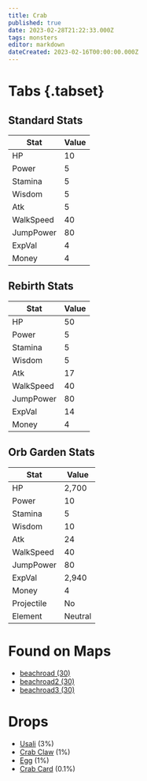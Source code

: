 ```yaml
---
title: Crab
published: true
date: 2023-02-28T21:22:33.000Z
tags: monsters
editor: markdown
dateCreated: 2023-02-16T00:00:00.000Z
---
```


# Tabs {.tabset}

## Standard Stats

|Stat|Value|
|-|-|
|HP|10|
|Power|5|
|Stamina|5|
|Wisdom|5|
|Atk|5|
|WalkSpeed|40|
|JumpPower|80|
|ExpVal|4|
|Money|4|
## Rebirth Stats

|Stat|Value|
|-|-|
|HP|50|
|Power|5|
|Stamina|5|
|Wisdom|5|
|Atk|17|
|WalkSpeed|40|
|JumpPower|80|
|ExpVal|14|
|Money|4|
## Orb Garden Stats

|Stat|Value|
|-|-|
|HP|2,700|
|Power|10|
|Stamina|5|
|Wisdom|10|
|Atk|24|
|WalkSpeed|40|
|JumpPower|80|
|ExpVal|2,940|
|Money|4|
|Projectile|No|
|Element|Neutral|

# Found on Maps
 * [beachroad (30)](/maps/beachroad)
 * [beachroad2 (30)](/maps/beachroad2)
 * [beachroad3 (30)](/maps/beachroad3)

# Drops
 * [Usali](/items/usali) (3%)
 * [Crab Claw](/items/crab-claw) (1%)
 * [Egg](/items/egg) (1%)
 * [Crab Card](/items/crab-card) (0.1%)
